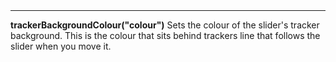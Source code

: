 <a name="trackerBackgroundColour"><h3 style="padding-top: 40px; margin-top: 40px;"></h3></a>
_____________________________
**trackerBackgroundColour("colour")** Sets the colour of the slider's tracker background. This is the colour that sits behind trackers line that follows the slider when you move it.

<!--UPDATE WIDGET_IN_CSOUND
    SIdent sprintf "trackerColour(%d, %d, %d) ", rnd(255), rnd(255), rnd(255)
    SIdentifier strcat SIdentifier, SIdent  
-->